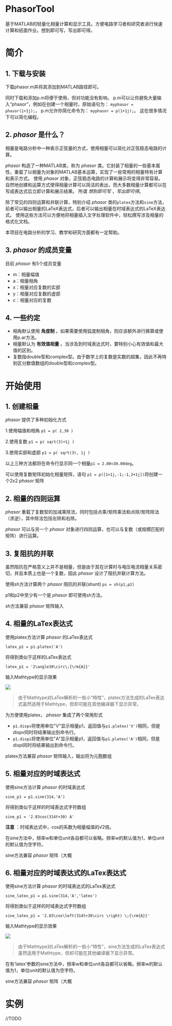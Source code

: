 # PhasorTool
基于MATLAB的轻量化相量计算和显示工具。方便电路学习者和研究者进行快速计算和纸面作业。想到即可写，写出即可得。

# 简介
## 1. 下载与安装
下载phasor.m并将其添加到MATLAB路径即可。

同时下载和添加p.m将便于使用，但对功能没有影响。
p.m可以让你避免大量输入“phasor”，例如在创建一个相量时，原始语句为：
` myphasor = phasor(1+1j); `，
p.m允许你简化命令为：
` myphasor = p(1+1j); `。
这在很多情况下可以简化编程。



## 2.  _phasor_ 是什么？
相量是电路分析中一种表示正弦量的方式，使用相量可以简化对正弦稳态电路的计算。

 _phasor_ 构造了一种MATLAB类，称为 _phasor_ 类。它封装了相量的一些基本属性，重载了以相量为对象的MATLAB基本运算，实现了一些常用的相量特有计算和表示方式。
使用 _phasor_ 对象，正弦稳态电路的计算和展示将变得非常容易。
自然地创建和运算方式使得相量计算可以简洁的表出，而大多数相量计算都可以在写成表达式后立即计算和展示结果。
所谓 _想到即可写_ ，_写出即可得_。

除了常见的四则运算和并联计算，特别介绍 _phasor_ 类的` platex `方法和` sine `方法，
前者可以输出相量的LaTeX表达式，后者可以输出相量在时域表达式的LaTeX表达式。
使用这些方法可以方便地将相量插入文字处理软件中，轻松撰写涉及相量的格式化文档。

本项目在电路分析的学习、教学和研究方面都有一定帮助。



## 3.  _phasor_ 的成员变量
目前 _phasor_ 有5个成员变量

- m：相量幅值
- a：相量相角
- x：相量对应复数的实部
- y：相量对应复数的虚部
- c：相量对应的复数



## 4. 一些约定
+ 相角默认使用 __角度制__ 。如果需要使用弧度制相角，则应该额外进行换算或使用p.ar方法。
+ 相量默认为 __有效值相量__ 。当涉及到时域表达式时，要特别小心有效值和最大值的区别。
+ 复数指double型和complex型。由于数学上的复数是实数的超集，因此不再特别区分数值数组的double型和complex型。



# 开始使用
## 1. 创建相量
  _phasor_ 提供了多种初始化方式

1.使用幅值和相角	` p1 = p( 2,30 ) `

2.使用复数		` p1 = p( sqrt(3)+1j ) `

3.使用实部和虚部	` p1 = p( sqrt(3), 1j ) `

以上三种方法都将在命令行显示同一个相量` p1 = 2.00<30.00deg `。

可以使用复数矩阵初始化相量矩阵，语句 ` p1 = p([1+1j,-1;-1,2+1j]) `将创建一个2x2 _phasor_ 矩阵



## 2. 相量的四则运算
_phasor_ 重载了复数型的加减乘除法，同时包括点乘/矩阵乘法和点除/矩阵除法（求逆），其中除法包括左除和右除。

_phasor_ 可以与另一个 _phasor_ 对象进行四则运算，也可以与复数（或规模匹配的矩阵）进行运算。



## 3. 复阻抗的并联
虽然阻抗在严格意义上并不是相量，但是由于其在计算时与电压电流相量关系密切，并且本质上也是一个复数，因此 _phasor_ 设计了阻抗并联计算方法。

使用sh方法计算两个 _phasor_ 阻抗的并联(shunt)  ` ps = sh(p1,p2) `

p1和p2中至少有一个是 _phasor_ 即可使用sh方法。

sh方法兼容 _phasor_ 矩阵输入



## 4. 相量的LaTex表达式
使用platex方法计算 _phasor_ 的LaTex表达式

` latex_p1 = p1.platex('A') `

将得到类似于这样的LaTex表达式

` latex_p1 = '2\angle30\circ\;{\rm{A}}' `

输入Mathtype的显示效果

![](http://latex.codecogs.com/gif.latex?2\angle30^\circ{\rm{A}})

> 由于Mathtype对LaTex解析的一些小“特性”，platex方法生成的LaTex表达式虽然适用于Mathtype，但却可能在其他编译器下显示异常。

为方便使用platex， _phasor_ 集成了两个常用形式

+ ` p1.dispv `将使用单位"V"显示相量p1，返回值与` p1.platex('V') `相同，但是dispv同时将结果输出到命令行。
+ ` p1.dispi `将使用单位"A"显示相量p1，返回值与` p1.platex('A') `相同，但是dispi同时将结果输出到命令行。

platex方法兼容 _phasor_ 矩阵输入，输出将为元胞数组

## 5. 相量对应的时域表达式
使用sine方法计算 _phasor_ 的时域表达式

` sine_p1 = p1.sine(314,'A') `

将得到类似于这样的时域表达式字符数组

` sine_p1 = '2.83cos(314t+30) A' `

 __注意__ ：时域表达式中，cos的系数为相量幅值的√2倍。

在sine方法中，频率w和单位unit各自都可以省略。频率w的默认值为1，单位unit的默认值为空字符。

sine方法兼容 _phasor_ 矩阵（大概



## 6. 相量对应的时域表达式的LaTex表达式
使用sine方法计算 _phasor_ 的时域表达式的LaTex表达式

` sine_latex_p1 = p1.sine(314,'A','latex') `

将得到类似于这样的时域表达式字符数组

` sine_latex_p1 = '2.83\cos\left(314t+30\circ \right) \;{\rm{A}}' `

输入Mathtype的显示效果

![](http://latex.codecogs.com/gif.latex?2.83\cos\left(314t+30^\circ\right){\rm{A}})

> 由于Mathtype对LaTex解析的一些小“特性”，sine方法生成的LaTex表达式虽然适用于Mathtype，但却可能在其他编译器下显示异常。

在有‘latex’参数的sine方法中，频率w和单位unit各自都可以省略。频率w的默认值为1，单位unit的默认值为空字符。

sine方法兼容 _phasor_ 矩阵（大概



# 实例
//TODO
